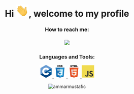 <h1 align="center">Hi <img src="https://raw.githubusercontent.com/ABSphreak/ABSphreak/master/gifs/Hi.gif" width="40px" />, welcome to my profile</h1>

<div align="center">
  <h3>How to reach me:<h3>
  <a href="mailto:mustaficammar0@gmail.com"><img src="https://github.com/leungwensen/svg-icon/blob/master/dist/svg/logos/google-gmail.svg" width="40"></a>
<h3 align="center">Languages and Tools:</h3>
<p align="center"><a href="https://www.w3schools.com/cpp/" target="_blank" rel="noreferrer"> <img src="https://raw.githubusercontent.com/devicons/devicon/master/icons/cplusplus/cplusplus-original.svg" alt="cplusplus" width="40" height="40"/> </a> <a href="https://www.w3schools.com/css/" target="_blank" rel="noreferrer"> <img src="https://raw.githubusercontent.com/devicons/devicon/master/icons/css3/css3-original-wordmark.svg" alt="css3" width="40" height="40"/> </a> <a href="https://www.w3.org/html/" target="_blank" rel="noreferrer"> <img src="https://raw.githubusercontent.com/devicons/devicon/master/icons/html5/html5-original-wordmark.svg" alt="html5" width="40" height="40"/> </a> <a href="https://developer.mozilla.org/en-US/docs/Web/JavaScript" target="_blank" rel="noreferrer"> <img src="https://raw.githubusercontent.com/devicons/devicon/master/icons/javascript/javascript-original.svg" alt="javascript" width="40" height="40"/> </a> </p>

<p><img align="center" src="https://github-readme-stats.vercel.app/api/top-langs?username=ammarmustafic&show_icons=true&locale=en&layout=compact" alt="ammarmustafic" /></p>
